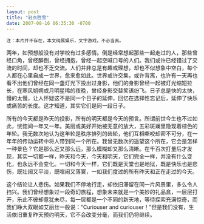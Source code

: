 ```yaml
---
layout: post
title: "轻衣胜雪"
date: 2007-08-16 06:35:30 -0700 
---
```


	注：本片并不存在，本文纯属娱乐，文字游戏，不必当真。

两年，如预想般没有对学校有过多感情。倒是经常想起那些一起走过的人，那些曾经口角，曾经醉倒，曾经拥抱，曾经一起空喊口号的人们。我们或许已经错过了交流的时间，却也不乏交流。人们并非总是有趣或理想，却也不似想象中空白，每个人都在心里自成一世界，愈来愈如此。世界或许交集，或许背离，也许有一天再也看不出他们曾经在同一盏灯光下投出过身影，他们的身影曾经一起被灯光缩短拉长，在寒风朔朔或月明星稀的夜晚，曾经身影交替笑语纷飞。日子总是快的太快，慢的太慢，让人怀疑这不是同一个日子的延伸，回忆在选择性忘记后，延伸了快乐或痛苦的长度。这才知道，其实它们是同一段日子。

所有的今天都是昨天的投影，所有的明天都是今天的预言。所谓前世今生也不过如此，恍惚间一年又一年。美丽或美好开始被无意的放大，五彩斑斓里隐现着棕色的年轮。我无数次地认为这年轮是秩序排列的齿轮，他们互相嘶咬却密不可分，在一年年的传动运转中将人带到同一个所在。我曾无数次的遥望这个所在，它会是怎样一种景色？它是那么近又那么远，那么模糊却又那么清晰。在千百次打量后才发现，其实一切都一样，昨天和今天，今天和明天，它们完全一样，并没有什么变化，也永远不会变化。一切和今天一样，它们既是天堂也是地狱，既是快乐也是悲伤，既壮阔又平淡，既喧闹又落寞，一如我们度过的所有昨天和正在走过的今天。

这个结论让人悲伤。如果我们不停地行走，却依旧滞留在同一片风景里，多么令人扫兴。我们曾经想象过一段奇幻旅程，想象未来就是一个美妙的礼品盒，一层层打开，乐此不彼却意犹未尽，每一层都是一个不同的新天地，等待探索充满惊奇，而我们睁大双眼如艾丽丝一般说：“Curiouser and curiouser！”但是我们没有，生活依旧重复昨天预约明天，它不会改变分毫，而我们仍将继续。